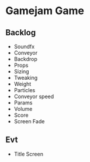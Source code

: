 # Gamejam Game

## Backlog

 - Soundfx
  - Conveyor
 - Backdrop
  - Props
 - Sizing
 - Tweaking
  - Weight
  - Particles
  - Conveyor speed
  - Params
  - Volume
 - Score
 - Screen Fade

## Evt

 - Title Screen



